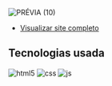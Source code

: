 ![PRÉVIA (10)](https://github.com/camilyolivei/lading-page/assets/120147200/322c77d8-7c92-40c5-bc09-b82ecc5bfde8)



- [Visualizar site completo](https://camilyolivei.github.io/lading-page/)<br/>

## Tecnologias usada

<div style="display: inline_block">
  <img align="center" alt="html5" src="https://img.shields.io/badge/HTML5-E34F26?style=for-the-badge&logo=html5&logoColor=white" />
  <img align="center" alt="css" src="https://img.shields.io/badge/CSS3-1572B6?style=for-the-badge&logo=css3&logoColor=white" />
  <img align="center" alt="js" src="https://img.shields.io/badge/JavaScript-F7DF1E?style=for-the-badge&logo=javascript&logoColor=black" />

</div><br/>
